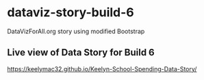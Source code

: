 # dataviz-story-build-6
DataVizForAll.org story using modified Bootstrap

## Live view of Data Story for Build 6
https://keelymac32.github.io/Keelyn-School-Spending-Data-Story/

